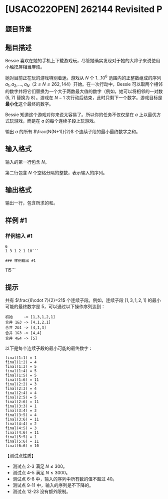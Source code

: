 # [USACO22OPEN] 262144 Revisited P

## 题目背景



## 题目描述

Bessie 喜欢在她的手机上下载游戏玩，尽管她确实发现对于她的大蹄子来说使用小触摸屏相当麻烦。

她对目前正在玩的游戏特别着迷。游戏从 $N$ 个 $1\ldots 10^6$ 范围内的正整数组成的序列 $a_1,a_2,\ldots,a_N$（$2\le N\le 262,144$）开始。在一次行动中，Bessie 可以取两个相邻的数字并将它们替换为一个大于两数最大值的数字（例如，她可以将相邻的一对数 $(5,7)$ 替换为 $8$）。游戏在 $N-1$ 次行动后结束，此时只剩下一个数字。游戏目标是**最小化**这个最终的数字。

Bessie 知道这个游戏对你来说太容易了。所以你的任务不仅仅是在 $a$ 上以最优方式玩游戏，而是在 $a$ 的每个连续子段上玩游戏。

输出 $a$ 的所有 $\frac{N(N+1)}{2}$ 个连续子段的最小最终数字之和。

## 输入格式

输入的第一行包含 $N$。

第二行包含 $N$ 个空格分隔的整数，表示输入的序列。

## 输出格式

输出一行，包含所求的和。

## 样例 #1

### 样例输入 #1
```
6
1 3 1 2 1 10```

### 样例输出 #1

```
115```

## 提示

共有 $\frac{6\cdot 7}{2}=21$ 个连续子段。例如，连续子段 $[1,3,1,2,1]$ 的最小可能的最终数字是 $5$，可以通过以下操作序列达到：
```
初始     -> [1,3,1,2,1]
合并 1&3 -> [4,1,2,1]
合并 2&1 -> [4,1,3]
合并 1&3 -> [4,4]
合并 4&4 -> [5]
```

以下是每个连续子段的最小可能的最终数字：

```
final(1:1) = 1
final(1:2) = 4
final(1:3) = 5
final(1:4) = 5
final(1:5) = 5
final(1:6) = 11
final(2:2) = 3
final(2:3) = 4
final(2:4) = 4
final(2:5) = 5
final(2:6) = 11
final(3:3) = 1
final(3:4) = 3
final(3:5) = 4
final(3:6) = 11
final(4:4) = 2
final(4:5) = 3
final(4:6) = 11
final(5:5) = 1
final(5:6) = 11
final(6:6) = 10
```

【测试点性质】

- 测试点 2-3 满足 $N\le 300$。
- 测试点 4-5 满足 $N\le 3000$。
- 测试点 6-8 中，输入的序列中所有数的值不超过 $40$。
- 测试点 9-11 中，输入的序列是不下降的。
- 测试点 12-23 没有额外限制。

